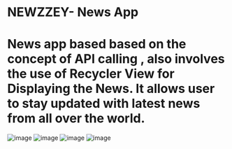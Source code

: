 # NEWZZEY- News App

# News app based based on the concept of API calling , also involves the use of Recycler View for Displaying the News. It allows user to stay updated with latest news from all over the world.
![image](https://user-images.githubusercontent.com/76248886/149473210-ee18e675-2b64-4ec3-8248-f522d850115a.png)
![image](https://user-images.githubusercontent.com/76248886/150514396-a18d94dc-7a58-4320-a4f6-af7f2c99c994.png)
![image](https://user-images.githubusercontent.com/76248886/150514956-88f33dfd-6edc-4bc0-8eed-ceaf8fb2a767.png) ![image](https://user-images.githubusercontent.com/76248886/150515170-900bc569-5fe4-4a44-9c57-147c10367cdc.png)


